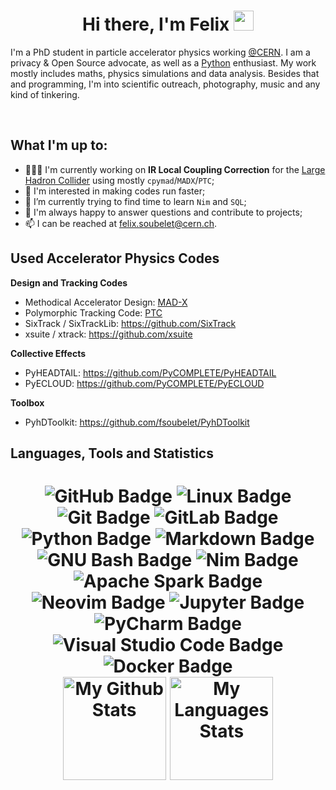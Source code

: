 <h1 align="center">Hi there, I'm Felix <img src="https://media.giphy.com/media/hvRJCLFzcasrR4ia7z/giphy.gif" height="32" /></h1>

I'm a PhD student in particle accelerator physics working [@CERN][cern].
I am a privacy & Open Source advocate, as well as a [Python][python] enthusiast.
My work mostly includes maths, physics simulations and data analysis.
Besides that and programming, I'm into scientific outreach, photography, music and any kind of tinkering.

<br>

<!-- A Little About Me -->

## What I'm up to:
- 👨🏽‍💻 I'm currently working on **IR Local Coupling Correction** for the [Large Hadron Collider][lhc] using mostly `cpymad`/`MADX`/`PTC`;
- 🏃 I'm interested in making codes run faster;
- 🌱 I’m currently trying to find time to learn `Nim` and `SQL`;
- 💬 I'm always happy to answer questions and contribute to projects;
- 📫 I can be reached at felix.soubelet@cern.ch.

<!-- My Codes -->

## Used Accelerator Physics Codes

<strong>Design and Tracking Codes</strong>
- Methodical Accelerator Design: [MAD-X](https://mad.web.cern.ch/mad/)
- Polymorphic Tracking Code: [PTC](http://madx.web.cern.ch/madx/doc/PTC_reference_manual.pdf)
- SixTrack / SixTrackLib: https://github.com/SixTrack
- xsuite / xtrack: https://github.com/xsuite

<strong>Collective Effects</strong>
- PyHEADTAIL: https://github.com/PyCOMPLETE/PyHEADTAIL
- PyECLOUD: https://github.com/PyCOMPLETE/PyECLOUD

<strong>Toolbox</strong>
- PyhDToolkit: https://github.com/fsoubelet/PyhDToolkit

<!-- My GitHub Stats ❤️ -->

## Languages, Tools and Statistics

<h1 align="center">

<img src="https://img.shields.io/badge/GitHub-181717?logo=github&logoColor=fff&style=for-the-badge" alt="GitHub Badge">
<img src="https://img.shields.io/badge/Linux-FCC624?logo=linux&logoColor=000&style=for-the-badge" alt="Linux Badge">
<img src="https://img.shields.io/badge/Git-F05032?logo=git&logoColor=fff&style=for-the-badge" alt="Git Badge">
<img src="https://img.shields.io/badge/GitLab-FCA121?logo=gitlab&logoColor=fff&style=for-the-badge" alt="GitLab Badge">

<br />

<img src="https://img.shields.io/badge/Python-3776AB?logo=python&logoColor=fff&style=for-the-badge" alt="Python Badge">
<img src="https://img.shields.io/badge/Markdown-000?logo=markdown&logoColor=fff&style=for-the-badge" alt="Markdown Badge">
<img src="https://img.shields.io/badge/GNU%20Bash-4EAA25?logo=gnubash&logoColor=fff&style=for-the-badge" alt="GNU Bash Badge">
<img src="https://img.shields.io/badge/Nim-FFE953?logo=nim&logoColor=000&style=for-the-badge" alt="Nim Badge">

<br />

<img src="https://img.shields.io/badge/Apache%20Spark-E25A1C?logo=apachespark&logoColor=fff&style=for-the-badge" alt="Apache Spark Badge">
<img src="https://img.shields.io/badge/Neovim-57A143?logo=neovim&logoColor=fff&style=for-the-badge" alt="Neovim Badge">
<img src="https://img.shields.io/badge/Jupyter-F37626?logo=jupyter&logoColor=fff&style=for-the-badge" alt="Jupyter Badge">
<img src="https://img.shields.io/badge/PyCharm-000?logo=pycharm&logoColor=fff&style=for-the-badge" alt="PyCharm Badge">
<img src="https://img.shields.io/badge/Visual%20Studio%20Code-007ACC?logo=visualstudiocode&logoColor=fff&style=for-the-badge" alt="Visual Studio Code Badge">
<img src="https://img.shields.io/badge/Docker-2496ED?logo=docker&logoColor=fff&style=for-the-badge" alt="Docker Badge">

<br />

<img src="https://github-readme-stats.vercel.app/api?username=fsoubelet&show_icons=true?&theme=dracula&count_private=true&hide=stars" alt="My Github Stats" height="165"/>
<img src="https://github-readme-stats.vercel.app/api/top-langs/?username=fsoubelet&&theme=dracula&layout=compact" alt="My Languages Stats" height="165">
</h1>

[cern]: https://home.cern/
[lhc]: https://home.cern/science/accelerators/large-hadron-collider
[python]: https://www.python.org/
